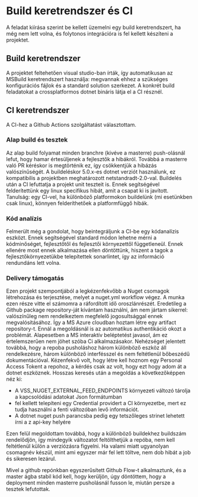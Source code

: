 # Build keretrendszer és CI

A feladat kiírása szerint be kellett üzemelni egy build keretrendszert, ha még nem lett volna, és folytonos integrációra is fel kellett készíteni a projektet.

## Build keretrendszer

A projektet feltehetően visual studio-ban írták, így automatikusan az MSBuild keretrendszert használja: megvannak ehhez a szükséges konfigurációs fájlok és a standard solution szerkezet. A konkrét build feladatokat a crossplatformos dotnet bináris látja el a CI résznél.

## CI keretrendszer

A CI-hez a Github Actions szolgáltatást választottam.

### Alap build és tesztek

Az alap build folyamat minden branchre (kivéve a masterre) push-olásnál lefut, hogy hamar értesüljenek a fejlesztők a hibákról. Továbbá a masterre való PR kéréskor is megtörténik ez, így csökkentjük a hibázás valószínűségét.
A buildeléskor 5.0.x-es dotnet verziót használunk, ez kompatibilis a projektben meghatározott netstandradt-2.0-val.
Buildelés után a CI lefuttatja  a projekt unit teszteit is. Ennek segítségével felderítettünk egy linux specifikus hibát, amit a csapat ki is javított.
Tanulság: egy CI-vel, ha különböző platformokon buildelünk (mi esetünkben csak linux), könnyen felderíthetőek a platformfüggő hibák.

### Kód analízis

Felmerült még a gondolat, hogy beintegráljunk a CI-be egy kódanalízis eszközt. Ennek segítségével standard módon lehetne mérni a kódminőséget, fejlesztőtől és fejlesztői környezettől függetleneül.
Ennek ellenére most ennek alkalmazása ellen döntöttünk, hiszent a tagok a fejlesztőkörnyezetükbe telepítettek sonarlintet, így az információ rendundáns lett volna.

### Delivery támogatás

Ezen projekt szempontjából a legkézenfekvőbb a Nuget csomagok létrehozása és terjesztése, melyet a nuget.yml workflow végez.
A munka ezen része vitte el számomra a ráfordított idő oroszlánrészét.
Eredetileg a Github package repository-ját kívántam használni, ám nem jártam sikerrel: valószínűleg nem rendelkeztem megfelelő jogosultsággal ennek megvalósításához.
Így a MS Azure cloudban hoztam létre egy artifact repository-t. Ennál a megoldásnál is az automatikus authentikáció okozt a problémát.
Alapesetben a MS interaktív beléptetést javasol, ám ez értelemszerűen nem jöhet szóba Ci alkalmazásakor.
Nehézséget jelentett továbbá, hogy a repoba pusholáshoz három különböző eszköz áll rendelkezésre, három különböző interfésszel és nem feltétlenül bőbeszédű dokumentációval.
Kézenfekvő volt, hogy létre kell hoznom egy Personal Access Tokent a repohoz, a kérdés csak az volt, hogy ezt hogy adom át a dotnet eszköznek.
Hosszas keresés után a megoldás  a következőképpen néz ki:
- A VSS_NUGET_EXTERNAL_FEED_ENDPOINTS környezeti változó tárolja  a kapcsolódási adatokat Json formátumban
- fel kellett telepíteni egy Credential providert a CI környezetbe, mert ez tudja használni a fenti változóban levő információt.
- A dotnet nuget push parancsba pedig egy tetszőleges strinet lehetett írni a z api-key helyére
  
Ezen felül megoldottam továbbá, hogy a különböző buildekhez buildszám rendelődjön, így mindegyik változatot feltölthetjük a repóba, nem kell feltétlenül külön a verziózásra figyelni. Ha valami miatt ugyanolyan csomagnév készül, mint ami egyszer már fel lett töltve, nem dob hibát a job és sikeresen lezárul.

Mivel a github repónkban egyszerűsített Github Flow-t alkalmaztunk, és  a master ágba stabil kód kell, hogy kerüljön, úgy döntöttem, hogy a deployment minden masterre pusholásnál fusson le, miután persze a tesztek lefutottak.
